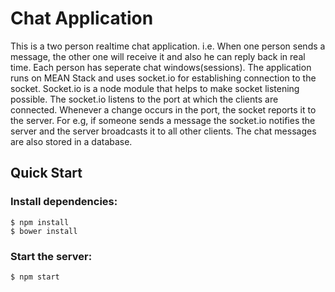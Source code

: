 # Chat Application
This is a two person realtime chat application. i.e. When one person sends a message, the other one will receive it and also he can reply back in real time. Each person has seperate chat windows(sessions). The application runs on MEAN Stack and uses socket.io for establishing connection to the socket. Socket.io is a node module that helps to make socket listening possible. The socket.io listens to the port at which the clients are connected. Whenever a change occurs in the port, the socket reports it to the server. For e.g, if someone sends a message the socket.io notifies the server and the server broadcasts it to all other clients. The chat messages are also stored in a database.


## Quick Start

### Install dependencies:
```
$ npm install
$ bower install
```
### Start the server:
```
$ npm start
```